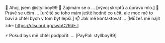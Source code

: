 👋 Ahoj, jsem @styllboy99
👀 Zajímám se o ... [vývoj skriptů a úpravu mlo.]
🌱 Právě se učím ... [určitě se toho mám ještě hodně co učit, ale moc mě to baví a chtěl bych v tom být lepší.]
📫 Jak mě kontaktovat ... [Můžeš mě najít zde: https://discord.gg/swbC2RdE.]

⚡ Pokud bys mě chtěl podpořit: ... [PayPal: styllboy99]

<!---
styllboy99/styllboy99 is a ✨ special ✨ repository because its `README.md` (this file) appears on your GitHub profile.
You can click the Preview link to take a look at your changes.
--->

